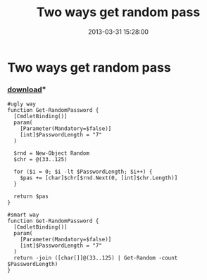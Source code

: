﻿---
pid:            4058
parent:         0
children:       
poster:         greg zakharov
title:          Two ways get random pass
date:           2013-03-31 15:28:00
format:         posh
---

# Two ways get random pass

### [download](4058.ps1)"



```posh
#ugly way
function Get-RandomPassword {
  [CmdletBinding()]
  param(
    [Parameter(Mandatory=$false)]
    [int]$PasswordLength = "7"
  )

  $rnd = New-Object Random
  $chr = @(33..125)

  for ($i = 0; $i -lt $PasswordLength; $i++) {
    $pas += [char]$chr[$rnd.Next(0, [int]$chr.Length)]
  }

  return $pas
}

#smart way
function Get-RandomPassword {
  [CmdletBinding()]
  param(
    [Parameter(Mandatory=$false)]
    [int]$PasswordLength = "7"
  )
  return -join ([char[]]@(33..125) | Get-Random -count $PasswordLength)
}
```
